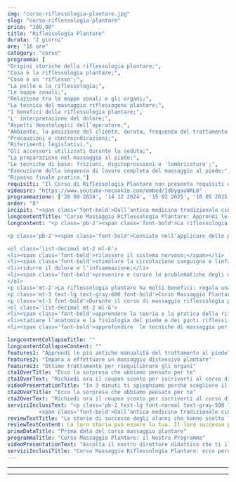 ```yaml
---
img: "corso-riflessologia-plantare.jpg"
slug: "corso-riflessologia-plantare"
price: "380,00"
title: "Riflessologia Plantare"
durata: "2 giorni"
ore: "16 ore"
category: "corso"
programma: [
"Origini storiche della riflessologia plantare;",
"Cosa è la riflessologia plantare;",
"Cosa è un 'riflesso';",
"La pelle e la riflessologia;",
"Le mappe zonali;",
"Relazione tra le mappe zonali e gli organi;",
"La tecnica del massaggio riflessogeno plantare;",
"I benefici della riflessologia plantare;",
"L' interpretazione del dolore;",
"Aspetti deontologici dell’operatore;",
"Ambiente, la posizione del cliente, durata, frequenza del trattamento ed intensità;",
"Precauzioni e controindicazioni;",
"Riferimenti legislativi.",
"Gli accessori utilizzati durante la seduta;",
"La preparazione nel massaggio al piede;",
"Le tecniche di base: frizioni, digitopressioni e 'lombricatura';",
"Esecuzione della sequenza di lavoro completa del massaggio al piede;",
"Ripasso finale pratico."]
requisiti: "Il Corso di Riflessologia Plantare non presenta requisiti ed è un corso aperto a tutti. Il programma completo di Riflessologia Plantare si sviluppa in un corso di 1° livello della durata di 2 giornate ed un corso avanzato di 2° livello. Il 2° livello ha come requisito lo svolgimento del 1° livello."
videosrc: "https://www.youtube-nocookie.com/embed/Id6ygauNRL0"
programmazione: ['28 09 2024', '14 12 2024', '15 02 2025', '10 05 2025', '14 05 2025', '27 09 2025', '13 12 2025']  
order: "8"
incipit: "<span class='font-bold'>Dall’antica medicina tradizionale cinese arriva una delle tecniche di massaggio più richieste</span> sul mercato. <span class='font-bold'>Stiamo parlando della Riflessologia Plantare</span>. Sei pronto a scoprire la nostra offerta formativa?"
longcontentTitle: "Corso Massaggio Riflessologia Plantare: Apprendi le Migliori Tecniche Per Riequilibrare Mente e Corpo"            
longcontent: "<p class='pb-2'><span class='font-bold'>La riflessologia plantare è una tecnica antica</span> che proviene da diverse culture e continenti, <span class='font-bold'>che ha lo scopo di riequilibrare il corpo e la mente</span>, favorendo l’autoguarigione naturale.

<p class='pb-2'><span class='font-bold'>Consiste nell’applicare delle pressioni e delle frizioni sulle zone riflesse del piede</span>, con le dita o con degli strumenti appositi, <span class='font-bold'>per:</span></p>

<ol class='list-decimal mt-2 ml-6'>
<li><span class='font-bold'>rilassare il sistema nervoso;</span></li>
<li><span class='font-bold'>stimolare la circolazione sanguigna e linfatica;</span></li>
<li>ridurre il dolore e l’infiammazione;</li>
<li><span class='font-bold'>prevenire e curare le problematiche degli organi e degli apparati.</span></li>
</ol>
<p class='mt-2'>La riflessologia plantare ha molti benefici: regala una sensazione di benessere, aiuta a migliorare la qualità del sonno, allevia le cefalee, i dolori mestruali, il mal di schiena, il torcicollo e altri disturbi comuni, favorisce la produzione di endorfine con effetto antidolorifico, migliora il funzionamento degli organi e degli apparati.</p>
<p class='mt-3 text-lg text-gray-600 font-bold'>Corso Massaggio Plantare: ecco cosa apprenderai</p>
<p class='mt-1 font-bold'>Durante il corso di massaggio riflessologia plantare, grazie alla formazione eccellente coi migliori docenti potrai:</p>
<ol class='list-decimal mt-2 ml-6'>
<li><span class='font-bold'>apprendere la teoria e la pratica della riflessologia plantare;</span></li>
<li>studiare l’anatomia e la fisiologia del piede e dei punti riflessi;</li>
<li><span class='font-bold'>approfondire  le tecniche di massaggio per le diverse zone del piede</span> e le diverse problematiche.</li></ol><p class='mt-2'><span class='font-bold'>Una tecnica curativa</span> che deriva dall’antica medicina tradizionale cinese <span class='font-bold'>in grado di</span> favorire il riequilibrio psico-fisico e la relativa riduzione di tensioni e ansie ma soprattutto di <span class='font-bold'>riequilibrare la funzionalità dei principali apparati (respiratorio, digerente, urinario, circolatorio, etc.)</span>.</p>"

longcontentCollapseTitle: ""
longcontentCollapseContent: ""
features1: "Apprendi le più antiche manualità del trattamento al piede"
features2: "Impara a effettuare un massaggio distensivo plantare"
features3: "Ottimo trattamento per riequilibrare gli organi"  
cta1OverTitle: "Ecco la sorpresa che abbiamo pensato per te"
cta1OverText: "Richiedi ora il coupon sconto per iscriverti al corso di riflessologia plantare"
videoPresentationTitle: "In 3 minuti ti spieghiamo perché scegliere il corso di Riflessologia Plantare"
cta2OverTitle: "Ecco la sorpresa che abbiamo pensato per te"
cta2OverText: "Richiedi ora il coupon sconto per iscriverti al corso di riflessologia plantare"
serviziInclusiText: "<p class='pb-2 text-lg font-normal text-gray-500 lg:text-xl sm:px-16 lg:px-48 text-justify'>
          <span class='font-bold'>Dall’antica medicina tradizionale cinese ad oggi la Riflessologia Plantare ci insegna una tecnica in grado di garantire molteplici benefici alle persone che si affidano a noi</span>. Cosa aspetti? Apprendi questa tecnica, amplia la tua formazione e dona benessere ai tuoi clienti.</p>"
reviewTextTitle: "Le storie di successo degli alunni che hanno scelto la nostra scuola di massaggio"        
reviewTextContent: La loro storia può essere la tua. Il loro successo puoi ottenerlo anche tu.<span class='block py-2'>Cosa aspetti? Scegli anche tu di essere finalmente felice del lavoro che scegli.</span>" 
primaDataTitle: "Prima data del corso massaggio plantare"     
programmaTitle: "Corso Massaggio Plantare: il Nostro Programma"  
videoPresentationText: "Ascolta il nostro direttore didattico che ti illustra i vantaggi del corso massaggio riflessologia plantare."
serviziInclusiTitle: "Corso Massaggio Riflessologia Plantare: ecco perché sceglierlo"
---
```


---

---
